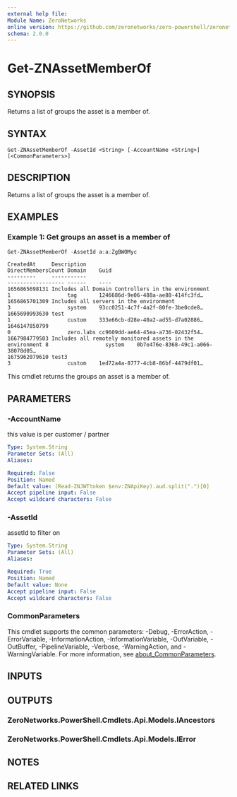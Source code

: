 ```yaml
---
external help file:
Module Name: ZeroNetworks
online version: https://github.com/zeronetworks/zero-powershell/zeronetworks/get-znassetmemberof
schema: 2.0.0
---
```


# Get-ZNAssetMemberOf

## SYNOPSIS
Returns a list of groups the asset is a member of.

## SYNTAX

```
Get-ZNAssetMemberOf -AssetId <String> [-AccountName <String>] [<CommonParameters>]
```

## DESCRIPTION
Returns a list of groups the asset is a member of.

## EXAMPLES

### Example 1: Get groups an asset is a member of
```powershell
Get-ZNAssetMemberOf -AssetId a:a:ZgBWOMyc
```

```output
CreatedAt     Description                                               DirectMembersCount Domain    Guid
---------     -----------                                               ------------------ ------    ----                             
1656865698131 Includes all Domain Controllers in the environment        1                  tag       1246686d-9e06-488a-ae88-414fc3fd…
1656865701309 Includes all servers in the environment                   3                  system    93cc0251-4c7f-4a2f-80fe-3be0cde8…
1665690993630 test                                                      1                  custom    333e66cb-d28e-40a2-ad55-d7a02886…
1646147850799                                                           0                  zero.labs cc9609dd-ae64-45ea-a736-02432f54…
1667984779503 Includes all remotely monitored assets in the environment 8                  system    0b7e476e-8368-49c1-a066-38078d05…
1675962079610 test3                                                     3                  custom    1ed72a4a-8777-4cb8-86bf-4479df01…
```

This cmdlet returns the groups an asset is a member of.

## PARAMETERS

### -AccountName
this value is per customer / partner

```yaml
Type: System.String
Parameter Sets: (All)
Aliases:

Required: False
Position: Named
Default value: (Read-ZNJWTtoken $env:ZNApiKey).aud.split(".")[0]
Accept pipeline input: False
Accept wildcard characters: False
```

### -AssetId
assetId to filter on

```yaml
Type: System.String
Parameter Sets: (All)
Aliases:

Required: True
Position: Named
Default value: None
Accept pipeline input: False
Accept wildcard characters: False
```

### CommonParameters
This cmdlet supports the common parameters: -Debug, -ErrorAction, -ErrorVariable, -InformationAction, -InformationVariable, -OutVariable, -OutBuffer, -PipelineVariable, -Verbose, -WarningAction, and -WarningVariable. For more information, see [about_CommonParameters](http://go.microsoft.com/fwlink/?LinkID=113216).

## INPUTS

## OUTPUTS

### ZeroNetworks.PowerShell.Cmdlets.Api.Models.IAncestors

### ZeroNetworks.PowerShell.Cmdlets.Api.Models.IError

## NOTES

## RELATED LINKS

